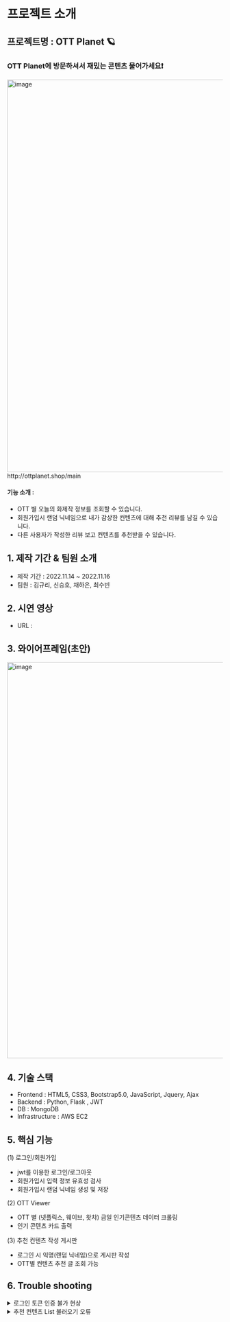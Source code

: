 # 프로젝트 소개
## 프로젝트명 : OTT Planet 🪐
### OTT Planet에 방문하셔서 재밌는 콘텐츠 물어가세요❗️

<img width="915" alt="image" src="https://user-images.githubusercontent.com/117708164/202367291-4c15eed9-3834-4e04-a0ba-d0105438598a.png">
http://ottplanet.shop/main

#### 기능 소개 :
- OTT 별 오늘의 화제작 정보를 조회할 수 있습니다.
- 회원가입시 랜덤 닉네임으로 내가 감상한 컨텐츠에 대해 추천 리뷰를 남길 수 있습니다.
- 다른 사용자가 작성한 리뷰 보고 컨텐츠를 추천받을 수 있습니다. 

## 1. 제작 기간 & 팀원 소개
- 제작 기간 : 2022.11.14 ~ 2022.11.16
- 팀원 : 김규리, 신승호, 채하은, 최수빈

## 2. 시연 영상
- URL : 

## 3. 와이어프레임(초안)
<img width="923" alt="image" src="https://user-images.githubusercontent.com/117708164/202368972-1fee1a1f-0983-42f4-957d-f1735e65cc14.png">

## 4. 기술 스택 
- Frontend : HTML5, CSS3, Bootstrap5.0, JavaScript, Jquery, Ajax
- Backend : Python, Flask , JWT
- DB : MongoDB
- Infrastructure : AWS EC2

## 5. 핵심 기능
(1) 로그인/회원가입
- jwt를 이용한 로그인/로그아웃 
- 회원가입시 입력 정보 유효성 검사
- 회원가입시 랜덤 닉네임 생성 및 저장

(2) OTT Viewer
- OTT 별 (넷플릭스, 웨이브, 왓챠) 금일 인기콘텐츠 데이터 크롤링
- 인기 콘텐츠 카드 출력

(3) 추천 컨텐츠 작성 게시판
- 로그인 시 익명(랜덤 닉네임)으로 게시판 작성 
- OTT별 컨텐츠 추천 글 조회 가능 

## 6. Trouble shooting
<details>
<summary> 로그인 토큰 인증 불가 현상 </summary>
<!--  -->
- 서버에서 토큰이 잘 생성되었음에도 불구하고 클라이언트가 response를 제대로 전달받지 못해서 로그인 안되는 현상이 있었고,
  원인 분석 중 js파일을 기능별로 코드를 구분해 독립된 파일로 만들었더니 해결됨
</details>
<details>
<summary> 추천 컨텐츠 List 불러오기 오류 </summary>
<!--  -->
- DB에 저장된 데이터 불러오기 API 호출시 ajax 내의 URL이 잘못 입력되어, DB에 저장된 화면에 출력되지 않아서 호출 URL을 수정 후 해결
( 예 : /post -> /api/post )
</details>
